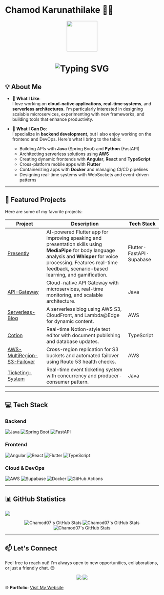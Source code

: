 # Chamod Karunathilake 👨‍💻
<div align="center">
  <img src="https://media.giphy.com/media/M9gbBd9nbDrOTu1Mqx/giphy.gif" width="100"/>
</div>

<div align="center">
  <h1>
    <img src="https://readme-typing-svg.demolab.com?font=JetBrains+Mono&size=26&duration=3000&color=00FFFF&center=true&vCenter=true&lines=Hello+World!+I'm+Chamod;Full-Stack+Developer;Cloud+Enthusiast;Open-Source+Contributor" alt="Typing SVG">
  </h1>
</div>

## 💡 About Me

- 🔭 **What I Like**:  
  I love working on **cloud-native applications**, **real-time systems**, and **serverless architectures**. I'm particularly interested in designing scalable microservices, experimenting with new frameworks, and building tools that enhance productivity.

- 🌱 **What I Can Do**:  
  I specialize in **backend development**, but I also enjoy working on the frontend and DevOps. Here's what I bring to the table:
  - Building APIs with **Java** (Spring Boot) and **Python** (FastAPI)
  - Architecting serverless solutions using **AWS**
  - Creating dynamic frontends with **Angular**, **React** and **TypeScript**
  - Cross-platform mobile apps with **Flutter**
  - Containerizing apps with **Docker** and managing CI/CD pipelines
  - Designing real-time systems with WebSockets and event-driven patterns

---

## 🚀 Featured Projects

Here are some of my favorite projects:

| Project | Description | Tech Stack |
|---------|-------------|------------|
| [Presently](https://github.com/Chamod07/Presently) | AI-powered Flutter app for improving speaking and presentation skills using **MediaPipe** for body language analysis and **Whisper** for voice processing. Features real-time feedback, scenario-based learning, and gamification. | Flutter · FastAPI · Supabase |
| [API-Gateway](https://github.com/Chamod07/API-Gateway) | Cloud-native API Gateway with microservices, real-time monitoring, and scalable architecture. | Java |
| [Serverless-Blog](https://github.com/Chamod07/Serverless-Blog) | A serverless blog using AWS S3, CloudFront, and Lambda@Edge for dynamic content. | AWS |
| [Cotion](https://github.com/Chamod07/Cotion) | Real-time Notion-style text editor with document publishing and database updates. | TypeScript |
| [AWS-MultiRegion-S3-Failover](https://github.com/Chamod07/AWS-MultiRegion-S3-Failover) | Cross-region replication for S3 buckets and automated failover using Route 53 health checks. | AWS |
| [Ticketing-System](https://github.com/Chamod07/Ticketing-System) | Real-time event ticketing system with concurrency and producer-consumer pattern. | Java |
---

## 💻 Tech Stack

### Backend
![Java](https://img.shields.io/badge/-Java-007396?logo=java&logoColor=white)
![Spring Boot](https://img.shields.io/badge/-Spring_Boot-6DB33F?logo=spring&logoColor=white)
![FastAPI](https://img.shields.io/badge/-FastAPI-009688?logo=fastapi&logoColor=white)

### Frontend
![Angular](https://img.shields.io/badge/-Angular-DD0031?logo=angular&logoColor=white)
![React](https://img.shields.io/badge/-React-02769B?logo=react&logoColor=white)
![Flutter](https://img.shields.io/badge/-Flutter-02569B?logo=flutter&logoColor=white)
![TypeScript](https://img.shields.io/badge/-TypeScript-3178C6?logo=typescript&logoColor=white)

### Cloud & DevOps
![AWS](https://img.shields.io/badge/-AWS-232F3E?logo=amazon-aws&logoColor=white)
![Supabase](https://img.shields.io/badge/-Supabase-3ECF8E?logo=supabase&logoColor=white)
![Docker](https://img.shields.io/badge/-Docker-2496ED?logo=docker&logoColor=white)
![GitHub Actions](https://img.shields.io/badge/-GitHub_Actions-2088FF?logo=github-actions&logoColor=white)

---

## 📊 GitHub Statistics

<img src="https://komarev.com/ghpvc/?username=Chamod07&color=FF0000&label=Number+of+legends+reached:&style=flat"/>

<p align="center">
  <img src="https://github-readme-stats.vercel.app/api?username=Chamod07&theme=tokyonight&show_icons=true&hide_border=true&count_private=true" alt="Chamod07's GitHub Stats" />
  <img src="https://github-readme-stats.vercel.app/api/top-langs/?username=Chamod07&theme=tokyonight&show_icons=true&hide_border=true&layout=compact" alt="Chamod07's GitHub Stats" />
  <img src="https://streak-stats.demolab.com?user=Chamod07&theme=tokyonight&hide_border=true" alt="Chamod07's GitHub Stats" />
</p>

---

## 📫 Let's Connect

Feel free to reach out! I'm always open to new opportunities, collaborations, or just a friendly chat. 😊  

<div align="center">
  <a href="mailto:chamodkarunathilake@gmail.com"><img src="https://img.shields.io/badge/Gmail-D14836?style=for-the-badge&logo=gmail&logoColor=white"></a>
  <a href="https://linkedin.com/in/chamod-karunathilake"><img src="https://img.shields.io/badge/LinkedIn-0077B5?style=for-the-badge&logo=linkedin&logoColor=white"></a>
</div>


🌐 **Portfolio**: [Visit My Website](https://www.chamod.codes/)
